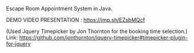 Escape Room Appointment System in Java. 

DEMO VIDEO PRESENTATION : https://jmp.sh/EZsbMQcf

(Used Jquery Timepicker by Jon Thornton for the booking time selection.)
Link: https://github.com/jonthornton/jquery-timepicker#timepicker-plugin-for-jquery